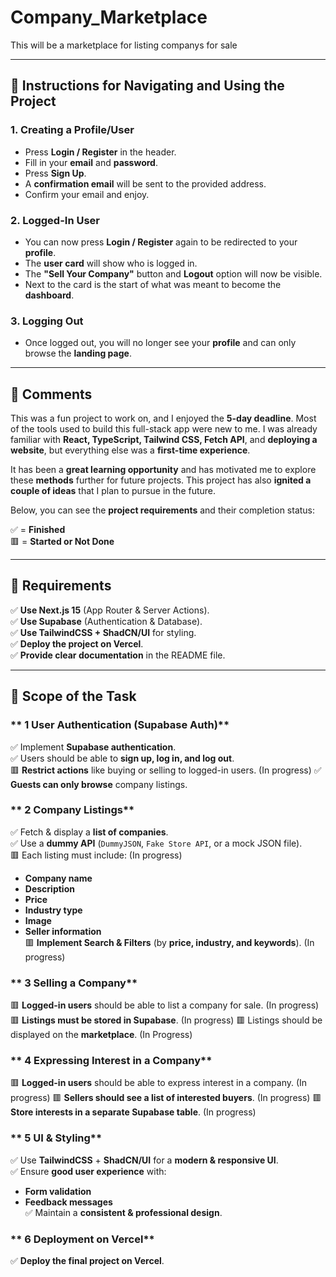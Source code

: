 # Company_Marketplace
This will be a marketplace for listing companys for sale

---

## **📄 Instructions for Navigating and Using the Project**  

### **1. Creating a Profile/User**  
- Press **Login / Register** in the header.  
- Fill in your **email** and **password**.  
- Press **Sign Up**.  
- A **confirmation email** will be sent to the provided address.  
- Confirm your email and enjoy.  

### **2. Logged-In User**  
- You can now press **Login / Register** again to be redirected to your **profile**.  
- The **user card** will show who is logged in.  
- The **"Sell Your Company"** button and **Logout** option will now be visible.  
- Next to the card is the start of what was meant to become the **dashboard**.  

### **3. Logging Out**  
- Once logged out, you will no longer see your **profile** and can only browse the **landing page**.  

---

## **💬 Comments**  
This was a fun project to work on, and I enjoyed the **5-day deadline**. Most of the tools used to build this full-stack app were new to me. I was already familiar with **React, TypeScript, Tailwind CSS, Fetch API**, and **deploying a website**, but everything else was a **first-time experience**.  

It has been a **great learning opportunity** and has motivated me to explore these **methods** further for future projects. This project has also **ignited a couple of ideas** that I plan to pursue in the future.  

Below, you can see the **project requirements** and their completion status:  

✅ = **Finished**  
🟥 = **Started or Not Done**  

---

## **📌 Requirements**
✅ **Use Next.js 15** (App Router & Server Actions).  
✅ **Use Supabase** (Authentication & Database).  
✅ **Use TailwindCSS + ShadCN/UI** for styling.  
✅ **Deploy the project on Vercel**.  
✅ **Provide clear documentation** in the README file.  

---

## **📌 Scope of the Task**
### ** 1 User Authentication (Supabase Auth)**
✅ Implement **Supabase authentication**.  
✅ Users should be able to **sign up, log in, and log out**.  
🟥 **Restrict actions** like buying or selling to logged-in users. (In progress) 
✅ **Guests can only browse** company listings.  

### ** 2 Company Listings**
✅ Fetch & display a **list of companies**.  
✅ Use a **dummy API** (`DummyJSON`, `Fake Store API`, or a mock JSON file).  
🟥 Each listing must include:  (In progress)
  - **Company name**  
  - **Description**  
  - **Price**  
  - **Industry type**  
  - **Image**  
  - **Seller information**  
🟥 **Implement Search & Filters** (by **price, industry, and keywords**).  (In progress)

### ** 3 Selling a Company**
🟥 **Logged-in users** should be able to list a company for sale.  (In progress)
🟥 **Listings must be stored in Supabase**.  (In progress)
🟥 Listings should be displayed on the **marketplace**.  (In Progress)

### ** 4 Expressing Interest in a Company**
🟥 **Logged-in users** should be able to express interest in a company.  (In progress)
🟥 **Sellers should see a list of interested buyers**.  (In progress)
🟥 **Store interests in a separate Supabase table**.  (In progress)

### ** 5 UI & Styling**
✅ Use **TailwindCSS** + **ShadCN/UI** for a **modern & responsive UI**.  
✅ Ensure **good user experience** with:  
  - **Form validation**  
  - **Feedback messages**  
✅ Maintain a **consistent & professional design**.  

### ** 6 Deployment on Vercel**
✅ **Deploy the final project on Vercel**.  

